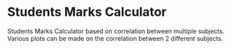# Students Marks Calculator
Students Marks Calculator based on correlation between multiple subjects. Various plots can be made on the correlation between 2 different subjects.
